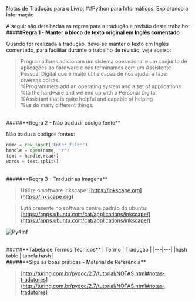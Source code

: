 Notas de Tradução para o Livro: 
##Python para Informáticos: Explorando a Informação

A seguir são detalhadas as regras para a tradução e revisão deste trabalho:
<br/>
#####**Regra 1 - Manter o bloco de texto original em Inglês comentado**

Quando for realizada a tradução, deve-se manter o texto em Inglês comentado, para facilitar durante o trabalho de revisão, veja abaixo:

>Programadores adicionam um sistema operacional e um conjunto de<br/>
>aplicações ao hardware e nós terminamos com um Assistente <br/>
>Pessoal Digital que é muito útil e capaz de nos ajudar a fazer<br/>
>diversas coisas.<br/>
>%Programmers add an operating system and a set of applications<br/>
>%to the hardware and we end up with a Personal Digital<br/>
>%Assistant that is quite helpful and capable of helping<br/>
>%us do many different things.<br/>

<br/>
#####**Regra 2 - Não traduzir código fonte**

Não traduza códigos fontes:

```python
name = raw_input('Enter file:')
handle = open(name, 'r')
text = handle.read()
words = text.split()
```

<br/>
#####**Regra 3 - Traduzir as Imagens**

>Utilize o software inkscape:
>[https://inkscape.org](https://inkscape.org)

>Está presente no software centre padrão do ubuntu:
>[https://apps.ubuntu.com/cat/applications/inkscape/](https://apps.ubuntu.com/cat/applications/inkscape/)

![Py4Inf](https://github.com/victorjabur/py4inf-ptBR/blob/master/traducao_imagem_exemplo.png)

<br/>
#####**Tabela de Termos Técnicos**
| Termo                 | Tradução              |
|---|---|
|hash table             |  tabela hash          |


<br/>
#####**Siga as boas práticas - Material de Referência**

>[http://turing.com.br/pydoc/2.7/tutorial/NOTAS.html#notas-tradutores](http://turing.com.br/pydoc/2.7/tutorial/NOTAS.html#notas-tradutores)